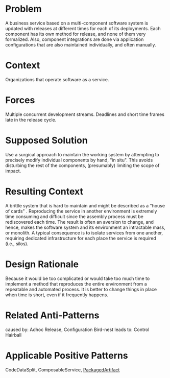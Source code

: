 # Problem #

A business service based on a multi-component software system is updated with releases at different times for each of its deployments. Each component has its own method for release, and none of them very formalized. Also, component integrations are done via application configurations that are also maintained individually, and often manually.

# Context #

Organizations that operate software as a service.

# Forces #

Multiple concurrent development streams. Deadlines and short time frames late in the release cycle.

# Supposed Solution #

Use a surgical approach to maintain the working system by attempting to precisely modify individual components by hand, "in situ".  This avoids disturbing the rest of the components, (presumably) limiting the scope of impact.

# Resulting Context #

A brittle  system that is hard to maintain and might be described as a "house of cards" . Reproducing the service in another environment is extremely time consuming and difficult since the assembly process must be rediscovered each time. The result is often an aversion to change, and hence, makes the software system and its environment an intractable mass, or monolith. A typical consequence is to isolate services from one another, requiring dedicated infrastructure for each place the service is required (i.e., silos).

# Design Rationale #

Because it would be too complicated or would take too much time to implement a method that reproduces the entire environment from a repeatable and automated process. It is better to change things in place when time is short, even if it frequently happens.

# Related Anti-Patterns #

caused by: Adhoc Release, Configuration Bird-nest
leads to: Control Hairball

# Applicable Positive Patterns #

CodeDataSplit, ComposableService, [PackagedArtifact](PackagedArtifact.md)